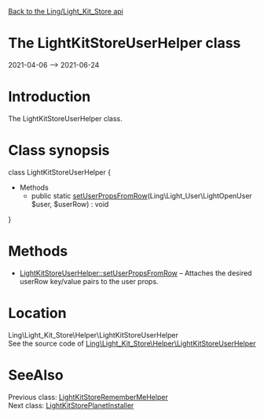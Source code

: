 [Back to the Ling/Light_Kit_Store api](https://github.com/lingtalfi/Light_Kit_Store/blob/master/doc/api/Ling/Light_Kit_Store.md)



The LightKitStoreUserHelper class
================
2021-04-06 --> 2021-06-24






Introduction
============

The LightKitStoreUserHelper class.



Class synopsis
==============


class <span class="pl-k">LightKitStoreUserHelper</span>  {

- Methods
    - public static [setUserPropsFromRow](https://github.com/lingtalfi/Light_Kit_Store/blob/master/doc/api/Ling/Light_Kit_Store/Helper/LightKitStoreUserHelper/setUserPropsFromRow.md)(Ling\Light_User\LightOpenUser $user, $userRow) : void

}






Methods
==============

- [LightKitStoreUserHelper::setUserPropsFromRow](https://github.com/lingtalfi/Light_Kit_Store/blob/master/doc/api/Ling/Light_Kit_Store/Helper/LightKitStoreUserHelper/setUserPropsFromRow.md) &ndash; Attaches the desired userRow key/value pairs to the user props.





Location
=============
Ling\Light_Kit_Store\Helper\LightKitStoreUserHelper<br>
See the source code of [Ling\Light_Kit_Store\Helper\LightKitStoreUserHelper](https://github.com/lingtalfi/Light_Kit_Store/blob/master/Helper/LightKitStoreUserHelper.php)



SeeAlso
==============
Previous class: [LightKitStoreRememberMeHelper](https://github.com/lingtalfi/Light_Kit_Store/blob/master/doc/api/Ling/Light_Kit_Store/Helper/LightKitStoreRememberMeHelper.md)<br>Next class: [LightKitStorePlanetInstaller](https://github.com/lingtalfi/Light_Kit_Store/blob/master/doc/api/Ling/Light_Kit_Store/Light_PlanetInstaller/LightKitStorePlanetInstaller.md)<br>
